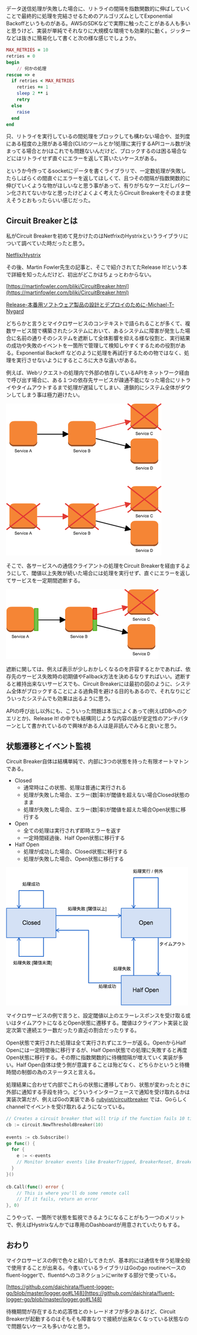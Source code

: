 データ送信処理が失敗した場合に、リトライの間隔を指数関数的に伸ばしていくことで最終的に処理を完結させるためのアルゴリズムとしてExponential Backoffというものがある。AWSのSDKなどで実際に触ったことがある人も多いと思うけど、実装が単純でそれなりに大規模な環境でも効果的に動く。ジッターなどは抜きに簡易化して書くと次の様な感じでしょうか。

```ruby
MAX_RETRIES = 10
retries = 0
begin
    // 何かの処理
rescue => e
  if retries < MAX_RETRIES
    retries += 1
    sleep 2 ** i
    retry
  else
    raise
  end
end

```

只、リトライを実行しているの間処理をブロックしても構わない場合や、並列度にある程度の上限がある場合(CLIのツールとか1処理に実行するAPIコール数が決まってる場合とか)はこれでも問題ないんだけど、ブロックするのは困る場合などにはリトライせず直ぐにエラーを返して貰いたいケースがある。

というか今作ってるsocketにデータを書くライブラリで、一定数処理が失敗したらしばらくの間直ぐにエラーを返してほしくて、且つその間隔が指数関数的に伸びていくような物がほしいなと思う事があって、有りがちなケースだしパターン化されてないかなと思ったけどよくよく考えたらCircuit Breakerをそのまま使えそうとおもったらいい感じだった。

## Circuit Breakerとは

私がCircuit Breakerを初めて見かけたのはNetfrixのHystrixというライブラリについて調べていた時だったと思う。

[Netflix/Hystrix](https://github.com/Netflix/Hystrix)

その後、Martin Fowler先生の記事と、そこで紹介されてたRelease It!という本で詳細を知ったんだけど、初出がどこかはちょっとわからない。

[https://martinfowler.com/bliki/CircuitBreaker.html](https://martinfowler.com/bliki/CircuitBreaker.html)

[Release-本番用ソフトウェア製品の設計とデプロイのために-Michael-T-Nygard](https://www.amazon.co.jp/Release-%E6%9C%AC%E7%95%AA%E7%94%A8%E3%82%BD%E3%83%95%E3%83%88%E3%82%A6%E3%82%A7%E3%82%A2%E8%A3%BD%E5%93%81%E3%81%AE%E8%A8%AD%E8%A8%88%E3%81%A8%E3%83%87%E3%83%97%E3%83%AD%E3%82%A4%E3%81%AE%E3%81%9F%E3%82%81%E3%81%AB-Michael-T-Nygard/dp/4274067491)

どちらかと言うとマイクロサービスのコンテキストで語られることが多くて、複数サービス間で構築されたシステムにおいて、あるシステムに障害が発生した場合に名前の通りそのシステムを遮断して全体影響を抑える様な役割と、実行結果の成功や失敗のイベントを一箇所で管理して検知しやすくするための役割がある。Exponential Backoff などのように処理を再試行するための物ではなく、処理を実行させないようにするところに大きな違いがある。

例えば、Webリクエストの処理内で外部の依存しているAPIをネットワーク経由で呼び出す場合に、ある１つの依存先サービスが疎通不能になった場合にリトライやタイムアウトするまで処理が遅延してしまい、連鎖的にシステム全体がダウンしてしまう事は極力避けたい。

![](/assets/images/posts/2017-03-21-circuit-breaker/image1.png)

そこで、各サービスへの通信クライアントの処理をCircuit Breakerを経由するようにして、閾値以上失敗が続いた場合には処理を実行せず、直ぐにエラーを返してサービスを一定期間遮断する。

![](/assets/images/posts/2017-03-21-circuit-breaker/image2.png)

遮断に関しては、例えば表示が少しおかしくなるのを許容するとかであれば、依存先のサービス失敗時の初期値やFallback方法を決めるなりすればいい。遮断すると維持出来ないサービスでも、Circuit Breakerには最初の図のように、システム全体がブロックすることによる過負荷を避ける目的もあるので、それなりにどういったシステムでも効果は出るように思う。

APIの呼び出し以外にも、こういった問題は本当によくあって(例えばDBへのクエリとか)、Release It! の中でも結構同じような内容の話が安定性のアンチパターンとして書かれているので興味がある人は是非読んでみると良いと思う。

## 状態遷移とイベント監視

Circuit Breaker自体は結構単純で、内部に3つの状態を持った有限オートマトンである。

* Closed
  * 通常時はこの状態、処理は普通に実行される
  * 処理が失敗した場合、エラー(数\|率)が閾値を超えない場合Closed状態のまま
  * 処理が失敗した場合、エラー(数\|率)が閾値を超えた場合Open状態に移行する
* Open
  * 全ての処理は実行されず即時エラーを返す
  * 一定時間経過後、Half Open状態に移行する
* Half Open
  * 処理が成功した場合、Closed状態に移行する
  * 処理が失敗した場合、Open状態に移行する

![](/assets/images/posts/2017-03-21-circuit-breaker/image3.png)

マイクロサービスの例で言うと、設定閾値以上のエラーレスポンスを受け取る或いはタイムアウトになるとOpen状態に遷移する。閾値はクライアント実装と設定次第で連続エラー数だったり直近の割合だったりする。

Open状態で実行された処理は全て実行されずにエラーが返る。OpenからHalf Openには一定時間後に移行するが、Half Open状態での処理に失敗すると再度Open状態に移行する。その際に指数関数的に待機間隔が増えていく実装が多い。Half Open自体は使う側が意識することは殆どなく、どちらかというと待機時間の制御の為のステータスと言える。

処理結果に合わせて内部でこれらの状態に遷移しており、状態が変わったときに外部に通知する手段を持つ。どういうインターフェースで通知を受け取れるかは実装次第だが、例えばGoの実装である [rubyist/circuitbreaker](https://github.com/rubyist/circuitbreaker) では、Goらしくchannelでイベントを受け取れるようになっている。

```go
// Creates a circuit breaker that will trip if the function fails 10 times
cb := circuit.NewThresholdBreaker(10)

events := cb.Subscribe()
go func() {
  for {
    e := <-events
    // Monitor breaker events like BreakerTripped, BreakerReset, BreakerFail, BreakerReady
  }
}()

cb.Call(func() error {
	// This is where you'll do some remote call
	// If it fails, return an error
}, 0)
```

こうやって、一箇所で状態を監視できるようになることがもう一つのメリットで、例えばHystrixなんかでは専用のDashboardが用意されていたりもする。

## おわり

マイクロサービスの例で色々と紹介してきたが、基本的には通信を伴う処理全般で使用することが出来る。今書いているライブラリはGoのgo routineベースのfluent-loggerで、fluentdへのコネクションにwriteする部分で使っている。

[https://github.com/daichirata/fluent-logger-go/blob/master/logger.go#L148](https://github.com/daichirata/fluent-logger-go/blob/master/logger.go#L148)

待機期間が存在するため応答性とのトレードオフが多少あるけど、Circuit Breakerが起動するのはそもそも障害なりで接続が出来なくなっている状態なので問題ないケースも多いかなと思う。
